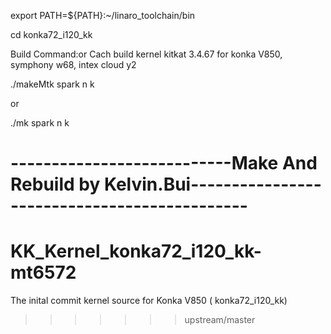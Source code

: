 
export PATH=${PATH}:~/linaro_toolchain/bin

cd konka72_i120_kk

Build Command:or Cach build kernel kitkat 3.4.67 for konka V850, symphony w68, intex cloud y2

./makeMtk spark n k

or 

./mk spark n k

---------------------------Make And Rebuild by Kelvin.Bui--------------------------------------------- 
=======
KK_Kernel_konka72_i120_kk-mt6572
================================

The inital commit kernel source for Konka V850 ( konka72_i120_kk)
>>>>>>> upstream/master
